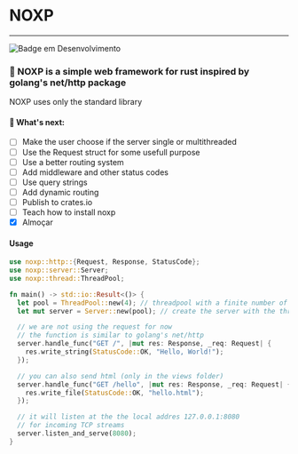 # NOXP
***
![Badge em Desenvolvimento](http://img.shields.io/static/v1?label=STATUS&message=EM%20DESENVOLVIMENTO&color=GREEN&style=for-the-badge)
### 🦀 NOXP is a simple web framework for rust inspired by golang's net/http package
NOXP uses only the standard library

#### 🚧 What's next:
- [ ] Make the user choose if the server single or multithreaded
- [ ] Use the Request struct for some usefull purpose
- [ ] Use a better routing system
- [ ] Add middleware and other status codes
- [ ] Use query strings
- [ ] Add dynamic routing
- [ ] Publish to crates.io
- [ ] Teach how to install noxp
- [x] Almoçar

#### Usage
```rust
use noxp::http::{Request, Response, StatusCode};
use noxp::server::Server;
use noxp::thread::ThreadPool;

fn main() -> std::io::Result<()> {
  let pool = ThreadPool::new(4); // threadpool with a finite number of threads (4)
  let mut server = Server::new(pool); // create the server with the threadpool

  // we are not using the request for now
  // the function is similar to golang's net/http
  server.handle_func("GET /", |mut res: Response, _req: Request| {
    res.write_string(StatusCode::OK, "Hello, World!");
  });

  // you can also send html (only in the views folder)
  server.handle_func("GET /hello", |mut res: Response, _req: Request| {
    res.write_file(StatusCode::OK, "hello.html");
  });

  // it will listen at the the local addres 127.0.0.1:8080
  // for incoming TCP streams
  server.listen_and_serve(8080);
}
```
